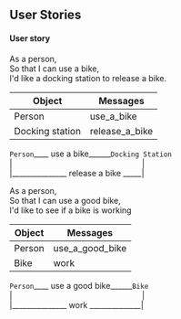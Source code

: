 ## User Stories

#### User story

As a person,<br>
So that I can use a bike,<br>
I'd like a docking station to release a bike.<br>


|Object  |Messages|
|--------|--------|
|Person  | use_a_bike|
|Docking station | release_a_bike|

`Person`____ use a bike______`Docking Station`<br>
   |&nbsp;&nbsp;&nbsp;&nbsp;&nbsp;&nbsp;&nbsp;&nbsp;&nbsp;&nbsp;&nbsp;&nbsp;&nbsp;&nbsp;&nbsp;&nbsp;&nbsp;&nbsp;&nbsp;&nbsp;&nbsp;&nbsp;&nbsp;&nbsp;&nbsp;&nbsp;&nbsp;&nbsp;&nbsp;&nbsp;&nbsp;&nbsp;&nbsp;&nbsp;&nbsp;&nbsp;&nbsp;&nbsp;&nbsp;&nbsp;&nbsp;&nbsp;&nbsp;&nbsp;&nbsp;&nbsp;&nbsp;&nbsp;&nbsp;&nbsp;&nbsp;&nbsp;&nbsp;&nbsp;&nbsp;&nbsp;&nbsp; |<br>
    |_______________   release a bike _____|               
                                    
                                    
                         


As a person, <br>
So that I can use a good bike, <br>
I'd like to see if a bike is working <br>


|Object  |Messages|
|--------|--------|
|Person  | use_a_good_bike|
|Bike | work|

`Person`____ use a good bike______`Bike`<br>
   |&nbsp;&nbsp;&nbsp;&nbsp;&nbsp;&nbsp;&nbsp;&nbsp;&nbsp;&nbsp;&nbsp;&nbsp;&nbsp;&nbsp;&nbsp;&nbsp;&nbsp;&nbsp;&nbsp;&nbsp;&nbsp;&nbsp;&nbsp;&nbsp;&nbsp;&nbsp;&nbsp;&nbsp;&nbsp;&nbsp;&nbsp;&nbsp;&nbsp;&nbsp;&nbsp;&nbsp;&nbsp;&nbsp;&nbsp;&nbsp;&nbsp;&nbsp;&nbsp;&nbsp;&nbsp;&nbsp;&nbsp;&nbsp;&nbsp;&nbsp;&nbsp;&nbsp;&nbsp;&nbsp;&nbsp;&nbsp;&nbsp; |<br>
    |_______________   work ______________|               
